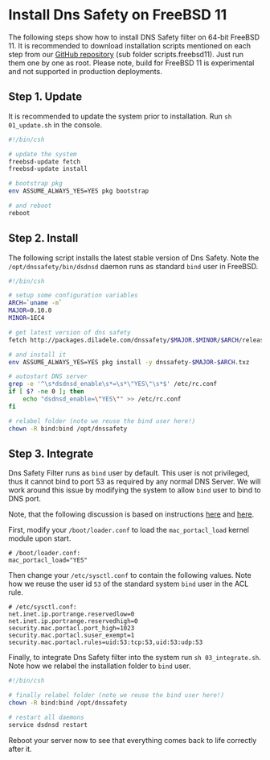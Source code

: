 # Install Dns Safety on FreeBSD 11

The following steps show how to install DNS Safety filter on 64-bit FreeBSD 11. It is recommended to download installation scripts mentioned on each step from our [GitHub repository](https://github.com/diladele/dnssafety/tree/master/scripts.freebsd11) (sub folder scripts.freebsd11). Just run them one by one as root. Please note, build for FreeBSD 11 is experimental and not supported in production deployments.

## Step 1. Update

It is recommended to update the system prior to installation. Run `sh 01_update.sh` in the console.

``` bash
#!/bin/csh

# update the system
freebsd-update fetch
freebsd-update install

# bootstrap pkg
env ASSUME_ALWAYS_YES=YES pkg bootstrap

# and reboot
reboot
```

## Step 2. Install

The following script installs the latest stable version of Dns Safety. Note the `/opt/dnssafety/bin/dsdnsd` daemon runs as standard `bind` user in FreeBSD.

``` bash
#!/bin/csh

# setup some configuration variables
ARCH=`uname -m`
MAJOR=0.10.0
MINOR=1EC4

# get latest version of dns safety
fetch http://packages.diladele.com/dnssafety/$MAJOR.$MINOR/$ARCH/release/freebsd11/dnssafety-$MAJOR-$ARCH.txz

# and install it
env ASSUME_ALWAYS_YES=YES pkg install -y dnssafety-$MAJOR-$ARCH.txz

# autostart DNS server
grep -e '^\s*dsdnsd_enable\s*=\s*\"YES\"\s*$' /etc/rc.conf
if [ $? -ne 0 ]; then
    echo "dsdnsd_enable=\"YES\"" >> /etc/rc.conf
fi

# relabel folder (note we reuse the bind user here!)
chown -R bind:bind /opt/dnssafety
```

## Step 3. Integrate

Dns Safety Filter runs as `bind` user by default. This user is not privileged, thus it cannot bind to port 53 as required by any normal DNS Server. We will work around this issue by modifying the system to allow `bind` user to bind to DNS port.

Note, that the following discussion is based on instructions [here](https://kb.isc.org/docs/aa-00621) and [here](https://www.freebsd.org/doc/en_US.ISO8859-1/books/handbook/mac-policies.html).

First, modify your `/boot/loader.conf` to load the `mac_portacl_load` kernel module upon start.

    # /boot/loader.conf:
    mac_portacl_load="YES"

Then change your `/etc/sysctl.conf` to contain the following values. Note how we reuse the user id `53` of the standard system `bind` user in the ACL rule.

    # /etc/sysctl.conf:  
    net.inet.ip.portrange.reservedlow=0
    net.inet.ip.portrange.reservedhigh=0
    security.mac.portacl.port_high=1023
    security.mac.portacl.suser_exempt=1
    security.mac.portacl.rules=uid:53:tcp:53,uid:53:udp:53

Finally, to integrate Dns Safety filter into the system run `sh 03_integrate.sh`. Note how we relabel the installation folder to `bind` user.

``` bash
#!/bin/csh

# finally relabel folder (note we reuse the bind user here!)
chown -R bind:bind /opt/dnssafety

# restart all daemons
service dsdnsd restart
```

Reboot your server now to see that everything comes back to life correctly after it.
